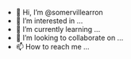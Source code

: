 - 👋 Hi, I’m @somervillearron
- 👀 I’m interested in ...
- 🌱 I’m currently learning ...
- 💞️ I’m looking to collaborate on ...
- 📫 How to reach me ...

<!---
somervillearron/somervillearron is a ✨ special ✨ repository because its `README.md` (this file) appears on your GitHub profile.
You can click the Preview link to take a look at your changes.
--->
